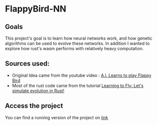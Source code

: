 # FlappyBird-NN

## Goals
This project's goal is to learn how neural networks work, and how genetic algorithms can be used to evolve these networks.
In addition I wanted to explore how rust's wasm performs with relatively heavy computation.

## Sources used:
   * Original Idea came from the youtube video : [A.I. Learns to play Flappy Bird](https://youtu.be/WSW-5m8lRMs)
   * Most of the rust code came from the tutorial [Learning to Fly: Let's simulate evolution in Rust!](https://pwy.io/en/posts/learning-to-fly-pt1/)
## Access the project
You can find a running version of the project on [link](https://chris-dem.github.io/FlappyBird-NN/)
